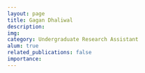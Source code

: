 ```yaml
---
layout: page
title: Gagan Dhaliwal
description:
img:
category: Undergraduate Research Assistant
alum: true
related_publications: false
importance:
---
```

